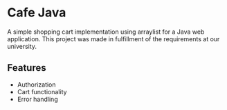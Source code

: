 # Cafe Java
A simple shopping cart implementation using arraylist for a Java web application. This project was made in fulfillment of the requirements at our university.

## Features
- Authorization
- Cart functionality
- Error handling
